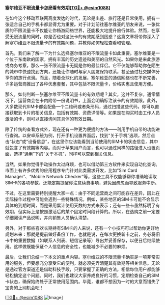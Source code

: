 **塞尔维亚不限流量卡怎麽看有效期[[TG💪+ @esim1088](https://t.me/s/esim1088)]**

在如今这个移动互联网高度发达的时代，无论是出差、旅行还是日常使用，拥有一张适合自己的手机卡都显得尤为重要。对于计划前往塞尔维亚的朋友来说，一张优质的不限流量卡不仅能让你畅游网络世界，还能极大地提升旅行体验。然而，在享受无限流量的同时，你是否也对这张卡的有效期感到困惑？这篇文章将带你深入了解塞尔维亚不限流量卡的有效期问题，并教你如何轻松查看和管理。

首先，我们来了解一下为什么选择塞尔维亚的不限流量卡如此重要。塞尔维亚是一个位于东南欧的国家，拥有丰富的历史遗迹和美丽的自然风光。如果你是来此旅游或商务考察，那么一张不限流量卡无疑是你的最佳伴侣。它不仅能够帮助你在陌生的城市中快速找到方向，还能让你随时与家人朋友保持联系，甚至通过社交媒体分享你的旅行点滴。而且，随着全球化的发展，塞尔维亚的通信网络也在不断完善，许多运营商推出了各种优惠套餐，其中包括不限流量卡，价格实惠且使用方便。

那么，如何判断一张塞尔维亚不限流量卡的有效期呢？其实，这并不复杂。通常情况下，运营商会在卡内附带一份说明书，上面会明确标注该卡的有效期限。此外，大多数现代SIM卡都会配备一个二维码或者条形码，通过扫描这些代码，你可以直接获取到卡片的相关信息，包括有效期、资费详情等。如果是在购买时由工作人员激活的卡，则可以直接询问其具体的有效日期。

除了传统的查看方式外，现在还有一种更为便捷的方法——利用手机自带的功能进行查询。以安卓系统为例，打开手机设置界面后，找到“关于手机”选项，然后点击“状态”或“设备信息”，在这里你应该能看到当前使用的SIM卡的状态信息，其中就包含了有效期等内容。而对于苹果用户而言，也可以通过同样的路径进入设置页面，选择“通用”下的“关于本机”，同样可以查到相关信息。

当然，如果你觉得手动操作太过麻烦，也可以借助第三方软件来实现自动化查询。市面上有许多优秀的应用程序专门针对此类需求开发，比如“Sim Card Manager”、“Mobile Network Checker”等，这些工具不仅能够帮你准确地读取SIM卡的各项参数，还能定期提醒你注意续费事项，避免因疏忽而导致服务中断。

不过，在这里需要特别提醒大家一点：由于不同运营商之间可能存在差异，因此在实际操作过程中可能会遇到一些特殊情况。例如，某些地区的SIM卡可能不会显示具体的到期时间，而是采用累计使用天数的方式来表示；还有一些卡虽然标明了有效期，但实际上是按照激活后的某个固定时间段计算的。所以，在选购之前一定要仔细阅读产品说明，并向销售人员确认清楚。

另外，对于那些喜欢长期持有SIM卡的人来说，还有一个小技巧可以帮助你更好地规划未来：那就是提前做好备份工作。也就是说，在每次更换新卡之前，务必将旧卡中的重要数据（如联系人列表、短信记录等）导出并妥善保存，以便日后继续使用。这样做既能保证个人信息的安全性，也能减少不必要的麻烦。

最后，让我们总结一下本文的重点内容。塞尔维亚的不限流量卡确实是一项非常实用的服务，但要想充分享受它的便利，就必须先弄清楚其有效期等相关信息。无论是通过官方渠道还是借助科技手段，只要掌握了正确的方法，相信每位用户都能够轻松搞定这个问题。同时，我们也建议大家养成良好的习惯，定期检查自己的SIM卡状态，确保始终处于正常使用范围内。毕竟，谁都不想因为一时的大意而错失了宝贵的上网机会吧！

[[TG💪+ @esim1088](https://t.me/s/esim1088) ![Image](https://i.postimg.cc/4NQfJmqS/Snipaste-2025-05-13-00-14-12.png)]